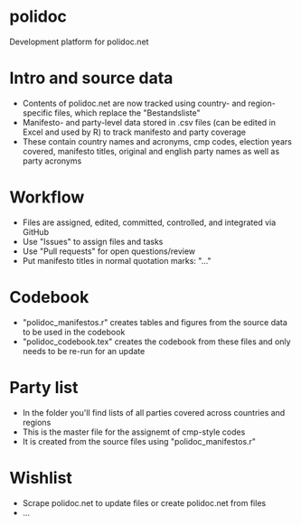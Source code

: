 # polidoc
Development platform for polidoc.net

# Intro and source data 
- Contents of polidoc.net are now tracked using country- and region-specific files, which replace the "Bestandsliste" 
- Manifesto- and party-level data stored in .csv files (can be edited in Excel and used by R) to track manifesto and party coverage
- These contain country names and acronyms, cmp codes, election years covered, manifesto titles, original and english party names as well as party acronyms 

# Workflow
- Files are assigned, edited, committed, controlled, and integrated via GitHub
- Use "Issues" to assign files and tasks  
- Use "Pull requests" for open questions/review  
- Put manifesto titles in normal quotation marks: "..."

# Codebook
- "polidoc_manifestos.r" creates tables and figures from the source data to be used in the codebook 
- "polidoc_codebook.tex" creates the codebook from these files and only needs to be re-run for an update 

# Party list 
- In the folder you'll find lists of all parties covered across countries and regions 
- This is the master file for the assignemt of cmp-style codes 
- It is created from the source files using "polidoc_manifestos.r"

# Wishlist
- Scrape polidoc.net to update files or create polidoc.net from files
- ...
